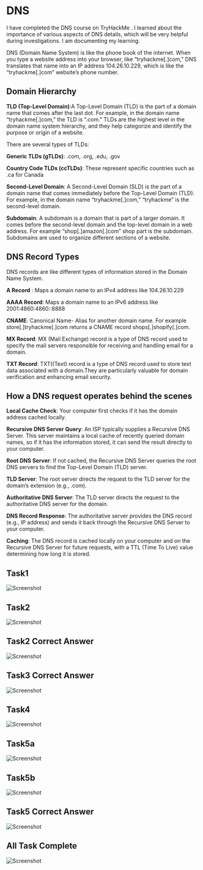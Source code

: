 # DNS

I have completed the DNS course on TryHackMe . I learned about the importance of various aspects of DNS details, which will be very helpful during investigations. I am documenting my learning.


DNS (Domain Name System) is like the phone book of the internet. When you type a website address into your browser, like “tryhackme[.]com,” DNS translates that name into an IP address 104.26.10.229, which is like the “tryhackme[.]com” website’s phone number.


## Domain Hierarchy

**TLD (Top-Level Domain)**:A Top-Level Domain (TLD) is the part of a domain name that comes after the last dot. For example, in the domain name “tryhackme[.]com,” the TLD is “.com.” TLDs are the highest level in the domain name system hierarchy, and they help categorize and identify the purpose or origin of a website.

There are several types of TLDs:

**Generic TLDs (gTLDs)**: .com, .org, .edu, .gov

**Country Code TLDs (ccTLDs)**: These represent specific countries such as .ca for Canada

**Second-Level Domain**: A Second-Level Domain (SLD) is the part of a domain name that comes immediately before the Top-Level Domain (TLD). For example, in the domain name “tryhackme[.]com,” “tryhackme” is the second-level domain.

**Subdomain**: A subdomain is a domain that is part of a larger domain. It comes before the second-level domain and the top-level domain in a web address. For example “shop[.]amazon[.]com” shop part is the subdomain. Subdomains are used to organize different sections of a website.

## DNS Record Types

DNS records are like different types of information stored in the Domain Name System.

**A Record** : Maps a domain name to an IPv4 address like 104.26.10.229

**AAAA Record**: Maps a domain name to an IPv6 address like 2001:4860:4860::8888

**CNAME**: Canonical Name- Alias for another domain name. For example store[.]tryhackme[.]com returns a CNAME record shops[.]shopify[.]com.

**MX Record**: MX (Mail Exchange) record is a type of DNS record used to specify the mail servers responsible for receiving and handling email for a domain.

**TXT Record**: TXT((Text) record is a type of DNS record used to store text data associated with a domain.They are particularly valuable for domain verification and enhancing email security.

## How a DNS request operates behind the scenes

**Local Cache Check**: Your computer first checks if it has the domain address cached locally.

**Recursive DNS Server Query**: An ISP typically supplies a Recursive DNS Server. This server maintains a local cache of recently queried domain names, so if it has the information stored, it can send the result directly to your computer.

**Root DNS Server**: If not cached, the Recursive DNS Server queries the root DNS servers to find the Top-Level Domain (TLD) server.

**TLD Server**: The root server directs the request to the TLD server for the domain’s extension (e.g., .com).

**Authoritative DNS Server**: The TLD server directs the request to the authoritative DNS server for the domain.

**DNS Record Response**: The authoritative server provides the DNS record (e.g., IP address) and sends it back through the Recursive DNS Server to your computer.

**Caching**: The DNS record is cached locally on your computer and on the Recursive DNS Server for future requests, with a TTL (Time To Live) value determining how long it is stored.

## Task1 
![Screenshot](Task1.png)

## Task2 
![Screenshot](Task2.png)

## Task2 Correct Answer
![Screenshot](Task2CorrectAnswer.png)

## Task3 Correct Answer
![Screenshot](Task3CorrectAnswer.png)

## Task4 
![Screenshot](Task4.png)

## Task5a 
![Screenshot](Task5a.png)

## Task5b 
![Screenshot](Task5b.png)

## Task5 Correct Answer 
![Screenshot](Task5CorrectAnswer.png)

## All Task Complete 
![Screenshot](AllTaskComplete.png)





